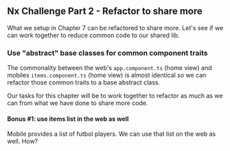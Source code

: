 ## Nx Challenge Part 2 - Refactor to share more

What we setup in Chapter 7 can be refactored to share more. Let's see if we can work together to reduce common code to our shared lib.

### Use "abstract" base classes for common component traits

The commonality between the web's `app.component.ts` (home view) and mobiles `items.component.ts` (home view) is almost identical so we can refactor those common traits to a base abstract class.

Our tasks for this chapter will be to work together to refactor as much as we can from what we have done to share more code. 

#### Bonus #1: use items list in the web as well

Mobile provides a list of futbol players. We can use that list on the web as well. How?

